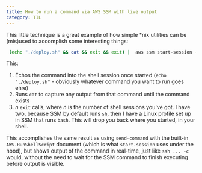 ```yaml
---
title: How to run a command via AWS SSM with live output
category: TIL
---
```


This little technique is a great example of how simple \*nix utilities can be
(mis)used to accomplish some interesting things:

```sh
 (echo "./deploy.sh" && cat && exit && exit) |  aws ssm start-session --target $INSTANCE_ID
```

This:

1. Echos the command into the shell session once started (`echo "./deploy.sh"` -
   obviously whatever command you want to run goes ehre)
2. Runs `cat` to capture any output from that command until the command exists
3. _n_ `exit` calls, where _n_ is the number of shell sessions you've got. I
   have two, because SSM by default runs `sh`, then I have a Linux profile set
   up in SSM that runs `bash`. This will drop you back where you started, in
   your shell.

This accomplishes the same result as using `send-command` with the built-in
`AWS-RunShellScript` document (which is what `start-session` uses under the
hood), but shows output of the command in real-time, just like `ssh ... -c`
would, without the need to wait for the SSM command to finish executing before
output is visible.
